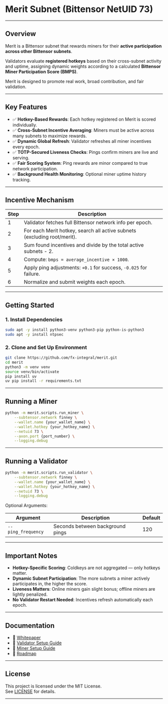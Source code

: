 # Merit Subnet (Bittensor NetUID 73)

---

## Overview

Merit is a Bittensor subnet that rewards miners for their **active participation across other Bittensor subnets**.

Validators evaluate **registered hotkeys** based on their cross-subnet activity and uptime, assigning dynamic weights according to a calculated **Bittensor Miner Participation Score (BMPS)**.

Merit is designed to promote real work, broad contribution, and fair validation.

---

## Key Features

- ✅ **Hotkey-Based Rewards**: Each hotkey registered on Merit is scored individually.
- ✅ **Cross-Subnet Incentive Averaging**: Miners must be active across many subnets to maximize rewards.
- ✅ **Dynamic Global Refresh**: Validator refreshes all miner incentives every epoch.
- ✅ **TOTP-Secured Liveness Checks**: Pings confirm miners are live and serving.
- ✅ **Fair Scoring System**: Ping rewards are minor compared to true network participation.
- ✅ **Background Health Monitoring**: Optional miner uptime history tracking.

---

## Incentive Mechanism

| Step | Description |
|------|-------------|
| 1 | Validator fetches full Bittensor network info per epoch. |
| 2 | For each Merit hotkey, search all active subnets (excluding root/merit). |
| 3 | Sum found incentives and divide by the total active subnets - 2. |
| 4 | Compute: `bmps = average_incentive × 1000`. |
| 5 | Apply ping adjustments: `+0.1` for success, `-0.025` for failure. |
| 6 | Normalize and submit weights each epoch. |

---

## Getting Started

### 1. Install Dependencies

```bash
sudo apt -y install python3-venv python3-pip python-is-python3
sudo apt -y install ntpsec
```

### 2. Clone and Set Up Environment

```bash
git clone https://github.com/fx-integral/merit.git
cd merit
python3 -m venv venv
source venv/bin/activate
pip install uv
uv pip install -r requirements.txt
```

---

## Running a Miner

```bash
python -m merit.scripts.run_miner \
    --subtensor.network finney \
    --wallet.name {your_wallet_name} \
    --wallet.hotkey {your_hotkey_name} \
    --netuid 73 \
    --axon.port {port_number} \
    --logging.debug
```

---

## Running a Validator

```bash
python -m merit.scripts.run_validator \
    --subtensor.network finney \
    --wallet.name {your_wallet_name} \
    --wallet.hotkey {your_hotkey_name} \
    --netuid 73 \
    --logging.debug
```

Optional Arguments:

| Argument | Description | Default |
|----------|-------------|---------|
| `--ping_frequency` | Seconds between background pings | 120 |

---

## Important Notes

- **Hotkey-Specific Scoring**: Coldkeys are not aggregated — only hotkeys matter.
- **Dynamic Subnet Participation**: The more subnets a miner actively participates in, the higher the score.
- **Liveness Matters**: Online miners gain slight bonus; offline miners are lightly penalized.
- **No Validator Restart Needed**: Incentives refresh automatically each epoch.

---

## Documentation

- 📄 [Whitepaper](whitepaper.md)
- 📄 [Validator Setup Guide](docs/validator_setup.md)
- 📄 [Miner Setup Guide](docs/miner_setup.md)
- 📄 [Roadmap](roadmap.md)

---

## License

This project is licensed under the MIT License.  
See [LICENSE](LICENSE) for details.

---

